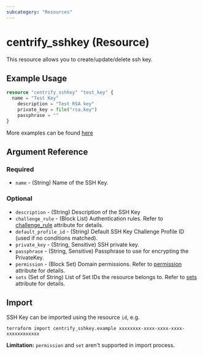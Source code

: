 ```yaml
---
subcategory: "Resources"
---
```


# centrify_sshkey (Resource)

This resource allows you to create/update/delete ssh key.

## Example Usage

```terraform
resource "centrify_sshkey" "test_key" {
  name = "Test Key"
    description = "Test RSA key"
    private_key = file("rsa.key")
    passphrase = ""
}
```

More examples can be found [here](https://github.com/centrify/terraform-provider-centrify/tree/main/examples/centrify_sshkey)

## Argument Reference

### Required

- `name` - (String) Name of the SSH Key.

### Optional

- `description` - (String) Description of the SSH Key
- `challenge_rule` - (Block List) Authentication rules. Refer to [challenge_rule](./attribute_challengerule.md) attribute for details.
- `default_profile_id` - (String) Default SSH Key Challenge Profile ID (used if no conditions matched).
- `private_key` - (String, Sensitive) SSH private key.
- `passphrase` - (String, Sensitive) Passphrase to use for encrypting the PrivateKey.
- `permission` - (Block Set) Domain permissions. Refer to [permission](./attribute_permission.md) attribute for details.
- `sets` (Set of String) List of Set IDs the resource belongs to. Refer to [sets](./attribute_sets.md) attribute for details.

## Import

SSH Key can be imported using the resource `id`, e.g.

```shell
terraform import centrify_sshkey.example xxxxxxxx-xxxx-xxxx-xxxx-xxxxxxxxxxxx
```

**Limitation:** `permission` and `set` aren't supported in import process.
